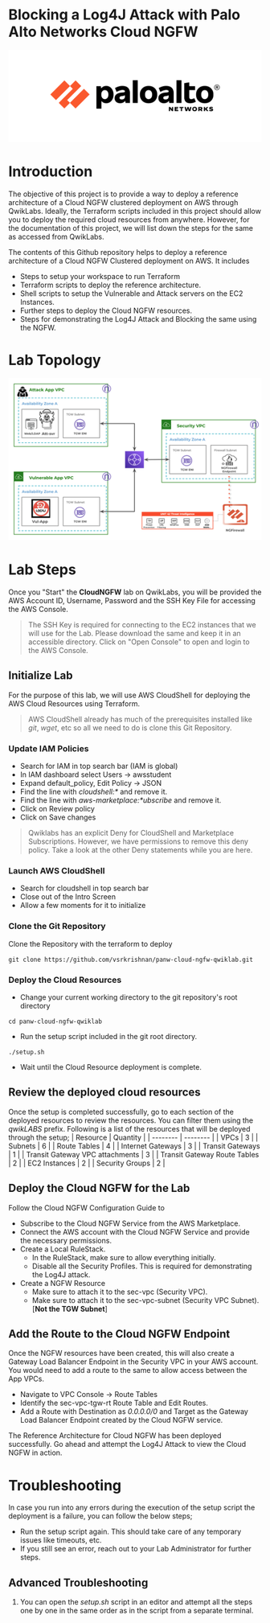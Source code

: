 # Blocking a Log4J Attack with Palo Alto Networks Cloud NGFW
![Palo Alto Networks Logo](/images/PaloAltoNetworksLogo.png)
# Introduction
The objective of this project is to provide a way to deploy a reference architecture of a Cloud NGFW clustered deployment on AWS through QwikLabs. Ideally, the Terraform scripts included in this project should allow you to deploy the required cloud resources from anywhere. However, for the documentation of this project, we will list down the steps for the same as accessed from QwikLabs.

The contents of this Github repository helps to deploy a reference architecture of a Cloud NGFW Clustered deployment on AWS. It includes
- Steps to setup your workspace to run Terraform
- Terraform scripts to deploy the reference architecture.
- Shell scripts to setup the Vulnerable and Attack servers on the EC2 Instances.
- Further steps to deploy the Cloud NGFW resources.
- Steps for demonstrating the Log4J Attack and Blocking the same using the NGFW.
# Lab Topology
![Cloud NGFW East-West Cluster Deployment Reference Architecture](/images/CloudNGFW-EastWest.png)
# Lab Steps
Once you "Start" the **CloudNGFW** lab on QwikLabs, you will be provided the AWS Account ID, Username, Password and the SSH Key File for accessing the AWS Console.
> The SSH Key is required for connecting to the EC2 instances that we will use for the Lab. Please download the same and keep it in an accessible directory.
Click on "Open Console" to open and login to the AWS Console.
## Initialize Lab
For the purpose of this lab, we will use AWS CloudShell for deploying the AWS Cloud Resources using Terraform.
> AWS CloudShell already has much of the prerequisites installed like *git*, *wget*, etc so all we need to do is clone this Git Repository.
### Update IAM Policies
- Search for IAM in top search bar (IAM is global)
- In IAM dashboard select Users -> awsstudent
- Expand default_policy, Edit Policy -> JSON
- Find the line with *cloudshell:\** and remove it.
- Find the line with *aws-marketplace:\*ubscribe* and remove it.
- Click on Review policy
- Click on Save changes
> Qwiklabs has an explicit Deny for CloudShell and Marketplace Subscriptions. However, we have permissions to remove this deny policy. Take a look at the other Deny statements while you are here.
### Launch AWS CloudShell
- Search for cloudshell in top search bar
- Close out of the Intro Screen
- Allow a few moments for it to initialize
### Clone the Git Repository
Clone the Repository with the terraform to deploy
```
git clone https://github.com/vsrkrishnan/panw-cloud-ngfw-qwiklab.git
```
### Deploy the Cloud Resources
- Change your current working directory to the git repository's root directory
```
cd panw-cloud-ngfw-qwiklab
```
- Run the setup script included in the git root directory.
```
./setup.sh
```
- Wait until the Cloud Resource deployment is complete.
## Review the deployed cloud resources
Once the setup is completed successfully, go to each section of the deployed resources to review the resources. You can filter them using the *qwikLABS* prefix.
Following is a list of the resources that will be deployed through the setup;
| Resource | Quantity |
| -------- | -------- |
| VPCs | 3 |
| Subnets | 6 |
| Route Tables | 4 |
| Internet Gateways | 3 |
| Transit Gateways | 1 |
| Transit Gateway VPC attachments | 3 |
| Transit Gateway Route Tables | 2 |
| EC2 Instances | 2 |
| Security Groups | 2 |
## Deploy the Cloud NGFW for the Lab
Follow the Cloud NGFW Configuration Guide to 
- Subscribe to the Cloud NGFW Service from the AWS Marketplace.
- Connect the AWS account with the Cloud NGFW Service and provide the necessary permissions.
- Create a Local RuleStack.
  - In the RuleStack, make sure to allow everything initially.
  - Disable all the Security Profiles. This is required for demonstrating the Log4J attack.
- Create a NGFW Resource
  - Make sure to attach it to the sec-vpc (Security VPC).
  - Make sure to attach it to the sec-vpc-subnet (Security VPC Subnet). [**Not the TGW Subnet**]
## Add the Route to the Cloud NGFW Endpoint
Once the NGFW resources have been created, this will also create a Gateway Load Balancer Endpoint in the Security VPC in your AWS account. You would need to add a route to the same to allow access between the App VPCs.
- Navigate to VPC Console -> Route Tables
- Identify the sec-vpc-tgw-rt Route Table and Edit Routes.
- Add a Route with Destination as *0.0.0.0/0* and Target as the Gateway Load Balancer Endpoint created by the Cloud NGFW service.

The Reference Architecture for Cloud NGFW has been deployed successfully. Go ahead and attempt the Log4J Attack to view the Cloud NGFW in action.
# Troubleshooting
In case you run into any errors during the execution of the setup script the deployment is a failure, you can follow the below steps;
- Run the setup script again. This should take care of any temporary issues like timeouts, etc.
- If you still see an error, reach out to your Lab Administrator for further steps.
## Advanced Troubleshooting
1. You can open the *setup.sh* script in an editor and attempt all the steps one by one in the same order as in the script from a separate terminal.